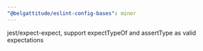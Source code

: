 ```yaml
---
"@belgattitude/eslint-config-bases": minor
---
```


jest/expect-expect, support expectTypeOf and assertType as valid expectations
